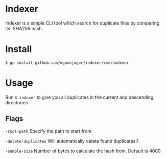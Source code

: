 # Indexer

Indexer is a simple CLI tool which search for duplicate files by
comparing its' SHA256 hash.

# Install

`$ go install github.com/mgamsjager/indexer/cmd/indexer`

# Usage
Run `$ indexer` to give you all duplicates in the current and descending directories

## Flags
`-root-path` Specify the path to start from

`-delete-duplicates` Will automatically delete found duplicates!! 

`-sample-size` Number of bytes to calculate the hash from. Default is 4000. 
